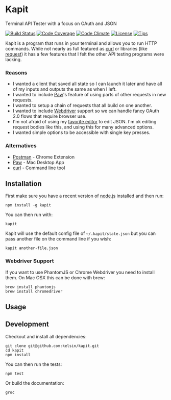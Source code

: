 # Kapit

Terminal API Tester with a focus on OAuth and JSON

[![Build Status](http://img.shields.io/travis/kelsin/kapit.svg)](https://travis-ci.org/kelsin/kapit)
[![Code Coverage](http://img.shields.io/codeclimate/coverage/github/kelsin/kapit.svg)](https://codeclimate.com/github/kelsin/kapit)
[![Code Climate](http://img.shields.io/codeclimate/github/kelsin/kapit.svg)](https://codeclimate.com/github/kelsin/kapit)
[![License](http://img.shields.io/badge/license-MIT-blue.svg)](https://github.com/kelsin/kapit/blob/master/LICENSE)
[![Tips](https://img.shields.io/gratipay/kelsin.svg)](https://gratipay.com/kelsin/)

Kapit is a program that runs in your terminal and allows you to run HTTP
commands. While not nearly as full featured as [curl](http://curl.haxx.se/) or
libraries (like [request](https://github.com/request/request)) it has a few
features that I felt the other API testing programs were lacking.

### Reasons

* I wanted a client that saved all state so I can launch it later and have all
of my inputs and outputs the same as when I left.
* I wanted to include [Paw](https://luckymarmot.com/paw)'s feature of using
parts of other requests in new requests.
* I wanted to setup a chain of requests that all build on one another.
* I wanted to include
[Webdriver](http://docs.seleniumhq.org/projects/webdriver/) support so we can
handle fancy OAuth 2.0 flows that require browser use.
* I'm not afraid of using my
[favorite editor](http://www.gnu.org/software/emacs/) to edit JSON. I'm ok
editing request bodies like this, and using this for many advanced options.
* I wanted simple options to be accessible with single key presses.

### Alternatives

* [Postman](http://www.getpostman.com/) - Chrome Extension
* [Paw](https://luckymarmot.com/paw) - Mac Desktop App
* [curl](http://curl.haxx.se/) - Command line tool

## Installation

First make sure you have a recent version of [node.js](http://nodejs.org/) installed and then run:

    npm install -g kapit

You can then run with:

    kapit

Kapit will use the default config file of `~/.kapit/state.json` but you can pass
another file on the command line if you wish:

    kapit another-file.json

### Webdriver Support

If you want to use PhantomJS or Chrome Webdriver you need to install them. On Mac OSX this can be done with brew:

    brew install phantomjs
    brew install chromedriver

## Usage

## Development

Checkout and install all dependencies:

    git clone git@github.com:kelsin/kapit.git
    cd kapit
    npm install

You can then run the tests:

    npm test

Or build the documentation:

    groc
